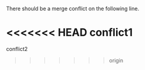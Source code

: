 There should be a merge conflict on the following line.

<<<<<<< HEAD
conflict1
=======
conflict2
>>>>>>> origin
